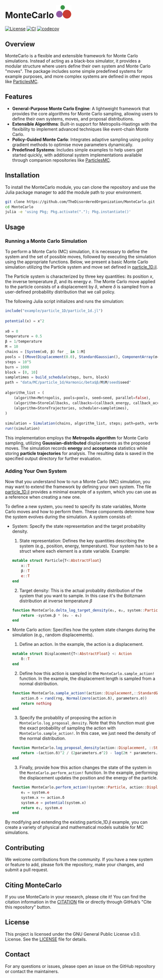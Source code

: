 # MonteCarlo <img src="tdo_logo.png" alt="tdo" width="50"/>

[![License](https://img.shields.io/badge/license-GPL%203.0-red.svg)](https://github.com/TheDisorderedOrganization/MCMC/blob/main/LICENSE)
[![CI](https://github.com/TheDisorderedOrganization/MonteCarlo/actions/workflows/ci.yml/badge.svg)](https://github.com/TheDisorderedOrganization/MonteCarlo/actions/workflows/ci.yml)
[![codecov](https://codecov.io/gh/TheDisorderedOrganization/MonteCarlo/graph/badge.svg?token=URGL1HJOOI)](https://codecov.io/gh/TheDisorderedOrganization/MonteCarlo)

## Overview

MonteCarlo is a flexible and extensible framework for Monte Carlo simulations. Instead of acting as a black-box simulator, it provides a modular structure where users define their own system and Monte Carlo "moves". The package includes some simple predefined systems for example purposes, and more complex systems are defined in other repos like [ParticlesMC](https://github.com/TheDisorderedOrganization/ParticlesMC).

## Features

- **General-Purpose Monte Carlo Engine**: A lightweight framework that provides the core algorithms for Monte Carlo sampling, allowing users to define their own systems, moves, and proposal distributions.
- **Extensible Algorithms**: Built-in support for Metropolis-Hastings with the flexibility to implement advanced techniques like event-chain Monte Carlo.
- **Policy-Guided Monte Carlo**: Integrates adaptive sampling using policy gradient methods to optimise move parameters dynamically.
- **Predefined Systems**: Includes simple examples to help users get started quickly, with additional system implementations available through companion repositories like [ParticlesMC](https://github.com/TheDisorderedOrganization/ParticlesMC).

## Installation

To install the MonteCarlo module, you can clone the repository and use the Julia package manager to add the module path to your environment.

```sh
git clone https://github.com/TheDisorderedOrganization/MonteCarlo.git
cd MonteCarlo
julia -e 'using Pkg; Pkg.activate("."); Pkg.instantiate()'
```

## Usage

### Running a Monte Carlo Simulation

To perform a Monte Carlo (MC) simulation, it is necessary to define the system and the set of possible moves, followed by executing the simulation using the appropriate functions. Below, we present a basic Monte Carlo simulation utilizing the Particle system and move set defined in [particle_1D.jl](example/particle_1d/particle_1d.jl).

The Particle system is characterized by three key quantities: its position  $x$, the inverse temperature  $\beta$, and its energy $e$. The Monte Carlo move applied to the particle consists of a displacement by  $\delta$, where  $\delta$  is sampled from a user-defined probability distribution that we call policy.

The following Julia script initializes and runs the simulation:

```julia
include("example/particle_1D/particle_1d.jl")

potential(x) = x^2

x0 = 0
temperature = 0.5
β = 1/temperature
M = 10
chains = [System(x0, β) for _ in 1:M]
pools = [(Move(Displacement(0.0), StandardGaussian(), ComponentArray(σ=0.1), 1.0),) for _ in 1:M]
steps = 10^5
burn = 1000
block = [0, 10]
sampletimes = build_schedule(steps, burn, block)
path = "data/MC/particle_1d/Harmonic/beta$β/M$M/seed$seed"

algorithm_list = (
    (algorithm=Metropolis, pools=pools, seed=seed, parallel=false),
    (algorithm=StoreCallbacks, callbacks=(callback_energy, callback_acceptance), scheduler=sampletimes),
    (algorithm=StoreTrajectories, scheduler=sampletimes),
) 

simulation = Simulation(chains, algorithm_list, steps; path=path, verbose=true)
run!(simulation)
```
This implementation employs the **Metropolis algorithm** for Monte Carlo sampling, utilizing **Gaussian-distributed** displacements as the proposed moves. The simulation records **energy** and **acceptance** statistics while storing **particle trajectories** for analysis. The resulting data is saved in the specified output directory for further evaluation.

### Adding Your Own System

Now that you understand how to run a Monte Carlo (MC) simulation, you may want to extend the framework by defining your own system. The file [particle_1D.jl](example/particle_1d/particle_1d.jl) provides a minimal example of a system, which you can use as a reference when creating a new one.

To define a new system, you need to specify its state variables, Monte Carlo moves and how to perform them. These components determine how the system evolves during the simulation. A system consists of:

- System: Specify the state representation and the target probability density.	
    1. State representation: Defines the key quantities describing the system (e.g., position, energy, temperature). Your system has to be a struct where each element is a state variable. Example:
    ```julia
    mutable struct Particle{T<:AbstractFloat}
        x::T
        β::T
        e::T
    end
    ```
    2. Target density: This is the actual probablity distribution of the system that you want to sample. In this case it's the Boltzmann distribution at inverse temperature $\beta$
    ```julia
    function MonteCarlo.delta_log_target_density(e₁, e₂, system::Particle)
        return -system.β * (e₂ - e₁)
    end
    ```

- Monte Carlo action: Specifies how the system state changes during the simulation (e.g., random displacements).
    1. Define an action. In the example, the action is a displacement.
    ```julia
    mutable struct Displacement{T<:AbstractFloat} <: Action
        δ::T
    end
    ```
    2. Define how this action is sampled in the `MonteCarlo.sample_action!` function. In the example, the displacement length is sampled from a normal distribution.
    ```julia
    function MonteCarlo.sample_action!(action::Displacement,::StandardGaussian, parameters, system::Particle, rng)
        action.δ = rand(rng, Normal(zero(action.δ), parameters.σ))
        return nothing
    end
    ```
    3. Specify the probablity of proposing the action in `MonteCarlo.log_proposal_density`. Note that this function must give the exact probability of sampling the action with `MonteCarlo.sample_action!`. In this case, we just need the density of the normal distribution.
    ```julia
    function MonteCarlo.log_proposal_density(action::Displacement, ::StandardGaussian, parameters, system::Particle)
        return -(action.δ)^2 / (2parameters.σ^2) - log(2π * parameters.σ^2) / 2
    end
    ```
    3. Finally, provide how this action changes the state of the system in the `MonteCarlo.perform_action!` function. In the example, performing the displacement updates the position and the energy of the particle. 
    ```julia
    function MonteCarlo.perform_action!(system::Particle, action::Displacement)
        e₁ = system.e
        system.x += action.δ
        system.e = potential(system.x)
        return e₁, system.e
    end
    ```

By modifying and extending the existing particle_1D.jl example, you can create a variety of physical and mathematical models suitable for MC simulations.

## Contributing

We welcome contributions from the community. If you have a new system or feature to add, please fork the repository, make your changes, and submit a pull request.

## Citing MonteCarlo

If you use MonteCarlo in your research, please cite it! You can find the citation information in the [CITATION](CITATION.cff) file or directly through GitHub’s "Cite this repository" button.

## License

This project is licensed under the GNU General Public License v3.0.  License. See the [LICENSE](LICENSE) file for details.

## Contact

For any questions or issues, please open an issue on the GitHub repository or contact the maintainers.
